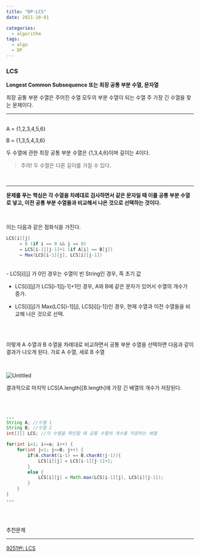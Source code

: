 ```yaml
---
title: "DP-LCS"
date: 2021-10-01

categories:
  - algorithm
tags:
  - algo
  - DP
---
```


### LCS

**Longest Common Subsequence 또는 최장 공통 부분 수열, 문자열**

최장 공통 부분 수열은 주어진 수열 모두의 부분 수열이 되는 수열 주 가장 긴 수열을 찾는 문제이다.


---
<br>
A = {1,2,3,4,5,6}

B = {1,3,5,4,3,6}


두 수열에 관한 최장 공통 부분 수열은 {1,3,4,6}이며 길이는 4이다.

> 주의! 두 수열은 다른 길이를 가질 수 있다.

<br>

---

**문제를 푸는 핵심은 각 수열을 차례대로 검사하면서 같은 문자일 때 이를 공통 부분 수열로 넣고, 이전 공통 부분 수열들과 비교해서 나은 것으로 선택하는 것이다.**

<br>

이는 다음과 같은 점화식을 가진다.

```java
LCS[i][j]
	 = 0 (if i == 0 && j == 0)
	 = LCS[i-1][j-1]+1 (if A[i] == B[j])
	 = Max(LCS[i-1][j], LCS[i][j-1])
```

<br>
- LCS[i][j] 가 0인 경우는 수열이 빈 String인 경우, 즉 초기 값

- LCS[i][j]가 LCS[i-1][j-1]+1인 경우, A와 B에 같은 문자가 있어서 수열의 개수가 증가.

- LCS[i][j]가 Max(LCS[i-1][j], LCS[i][j-1])인 경우, 현재 수열과 이전 수열들을 비교해 나은 것으로 선택.

<br><br>

이렇게 A 수열과 B 수열을 차례대로 비교하면서 공통 부분 수열을 선택하면 다음과 같이 결과가 나오게 된다. 가로 A 수열, 세로 B 수열

<br>

![Untitled](https://user-images.githubusercontent.com/47859845/135487362-558263ce-703c-4bed-b79a-b2c232dac5e3.png)

결과적으로 마지막 LCS[A.length][B.length]에 가장 긴  배열의 개수가 저장된다.

<br><br>

```java
...
String A; //수열 1
String B; //수열 2
int[][] LCS; //각 수열을 확인할 때 공통 수열의 개수를 저장하는 배열

for(int i=1; i<=a; i++) {
	for(int j=1; j<=B; j++) {
		if(A.charAt(i-1) == B.charAt(j-1)){
			LCS[i][j] = LCS[i-1][j-1]+1;
		}
		else {
			LCS[i][j] = Math.max(LCS[i-1][j], LCS[i][j-1]);
		}
	}
}
...
```
<br><br>

추천문제

---

[9251번: LCS](https://www.acmicpc.net/problem/9251)
<br><br>